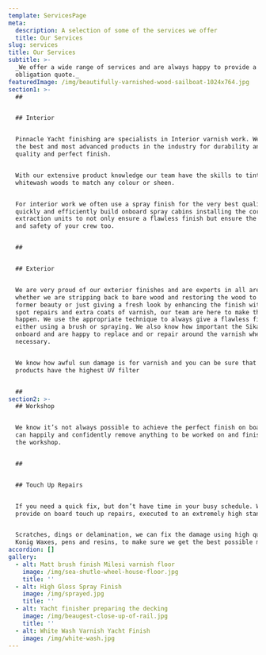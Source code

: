 ```yaml
---
template: ServicesPage
meta:
  description: A selection of some of the services we offer
  title: Our Services
slug: services
title: Our Services
subtitle: >-
  _We offer a wide range of services and are always happy to provide a no
  obligation quote._
featuredImage: /img/beautifully-varnished-wood-sailboat-1024x764.jpg
section1: >-
  ## 


  ## Interior


  Pinnacle Yacht finishing are specialists in Interior varnish work. We use only
  the best and most advanced products in the industry for durability and high
  quality and perfect finish.


  With our extensive product knowledge our team have the skills to tint and
  whitewash woods to match any colour or sheen.


  For interior work we often use a spray finish for the very best quality. We
  quickly and efficiently build onboard spray cabins installing the correct
  extraction units to not only ensure a flawless finish but ensure the health
  and safety of your crew too.


  ## 


  ## Exterior


  We are very proud of our exterior finishes and are experts in all areas
  whether we are stripping back to bare wood and restoring the wood to its
  former beauty or just giving a fresh look by enhancing the finish with small
  spot repairs and extra coats of varnish, our team are here to make that
  happen. We use the appropriate technique to always give a flawless finish
  either using a brush or spraying. We also know how important the Sika work is
  onboard and are happy to replace and or repair around the varnish whenever
  necessary.


  We know how awful sun damage is for varnish and you can be sure that all our
  products have the highest UV filter


  ##
section2: >-
  ## Workshop


  We know it’s not always possible to achieve the perfect finish on board. We
  can happily and confidently remove anything to be worked on and finished in
  the workshop.


  ## 


  ## Touch Up Repairs


  If you need a quick fix, but don’t have time in your busy schedule. We can
  provide on board touch up repairs, executed to an extremely high standard. 


  Scratches, dings or delamination, we can fix the damage using high quality
  Konig Waxes, pens and resins, to make sure we get the best possible match.
accordion: []
gallery:
  - alt: Matt brush finish Milesi varnish floor
    image: /img/sea-shutle-wheel-house-floor.jpg
    title: ''
  - alt: High Gloss Spray Finish
    image: /img/sprayed.jpg
    title: ''
  - alt: Yacht finisher preparing the decking
    image: /img/beaugest-close-up-of-rail.jpg
    title: ''
  - alt: White Wash Varnish Yacht Finish
    image: /img/white-wash.jpg
---
```


